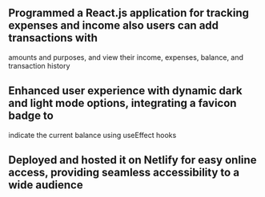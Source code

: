 ## Programmed a React.js application for tracking expenses and income also users can add transactions with
amounts and purposes, and view their income, expenses, balance, and transaction history

## Enhanced user experience with dynamic dark and light mode options, integrating a favicon badge to
indicate the current balance using useEffect hooks

## Deployed and hosted it on Netlify for easy online access, providing seamless accessibility to a wide audience

